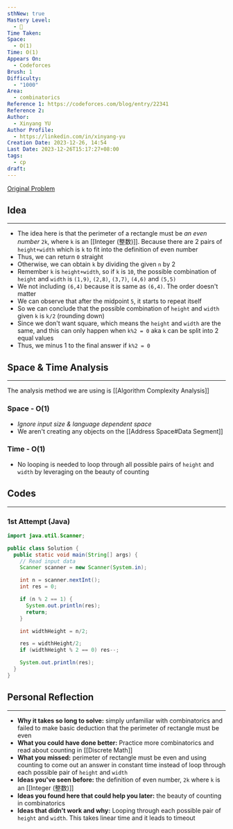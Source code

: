 ```yaml
---
sthNew: true
Mastery Level:
  - 📕
Time Taken: 
Space:
  - O(1)
Time: O(1)
Appears On:
  - Codeforces
Brush: 1
Difficulty:
  - "1000"
Area:
  - combinatorics
Reference 1: https://codeforces.com/blog/entry/22341
Reference 2: 
Author:
  - Xinyang YU
Author Profile:
  - https://linkedin.com/in/xinyang-yu
Creation Date: 2023-12-26, 14:54
Last Date: 2023-12-26T15:17:27+08:00
tags:
  - cp
draft: 
---
```

[Original Problem]()
## Idea
---
- The idea here is that the perimeter of a rectangle must be *an even number* `2k`, where `k` is an [[Integer (整数)]]. Because there are 2 pairs of `height+width` which is `k` to fit into the definition of even number
- Thus, we can return `0` straight 
- Otherwise, we can obtain `k` by dividing the given `n` by 2
- Remember `k` is `height+width`, so if `k` is `10`, the possible combination of `height` and `width` is `(1,9)`, `(2,8)`, `(3,7)`, `(4,6)` and `(5,5)`
- We not including `(6,4)` because it is same as `(6,4)`. The order doesn't matter
- We can observe that after the midpoint `5`, it starts to repeat itself
- So we can conclude that the possible combination of `height` and `width` given `k` is `k/2` (rounding down)
- Since we don't want square, which means the `height` and `width` are the same, and this can only happen when `k%2 = 0` aka `k` can be split into 2 equal values
- Thus, we minus 1 to the final answer if `k%2 = 0`

## Space & Time Analysis
---
The analysis method we are using is [[Algorithm Complexity Analysis]]
### Space - O(1)
- *Ignore input size & language dependent space*
- We aren't creating any objects on the [[Address Space#Data Segment]]
### Time - O(1)
- No looping is needed to loop through all possible pairs of `height` and `width` by leveraging on the beauty of counting 
 

## Codes
---
### 1st Attempt (Java)
```java
import java.util.Scanner;

public class Solution {
  public static void main(String[] args) {
    // Read input data
    Scanner scanner = new Scanner(System.in);

    int n = scanner.nextInt();
    int res = 0;

    if (n % 2 == 1) {
      System.out.println(res);
      return;
    }

    int widthHeight = n/2;

    res = widthHeight/2;
    if (widthHeight % 2 == 0) res--;

    System.out.println(res);
  }
}
```

## Personal Reflection
---
- **Why it takes so long to solve:** simply unfamiliar with combinatorics and failed to make basic deduction that the perimeter of rectangle must be even
- **What you could have done better:** Practice more combinatorics and read about counting in [[Discrete Math]]
- **What you missed:** perimeter of rectangle must be even and using counting to come out an answer in constant time instead of loop through each possible pair of `height` and `width`
- **Ideas you've seen before:** the definition of even number, `2k` where `k` is an [[Integer (整数)]]
- **Ideas you found here that could help you later:** the beauty of counting in combinatorics
- **Ideas that didn't work and why:** Looping through each possible pair of `height` and `width`. This takes linear time and it leads to timeout